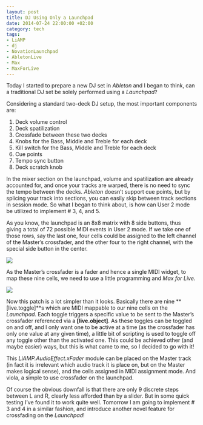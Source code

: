 ```yaml
---
layout: post
title: DJ Using Only a Launchpad
date: 2014-07-24 22:00:00 +02:00
category: tech
tags:
- LiAMP
- dj
- NovationLaunchpad
- AbletonLive
- Max
- MaxForLive
---
```

Today I started to prepare a new DJ set in *Ableton* and I began to think, can a traditional DJ set be solely performed using a *Launchpad*?

Considering a standard two-deck DJ setup, the most important components are:
1. Deck volume control
2. Deck spatilization
3. Crossfade between these two decks
4. Knobs for the Bass, Middle and Treble for each deck
5. Kill switch for the Bass, Middle and Treble for each deck
6. Cue points
7. Tempo sync button
8. Deck scratch knob

In the mixer section on the launchpad, volume and spatilization are already accounted for, and once your tracks are warped, there is no need to sync the tempo between the decks. *Ableton* doesn’t support cue points, but by splicing your track into sections, you can easily skip between track sections in session mode. So what I began to think about, is how can User 2 mode be utilized to implement # 3, 4, and 5.

As you know, the launchpad is an 8x8 matrix with 8 side buttons, thus giving a total of 72 possible MIDI events in User 2 mode. If we take one of those rows, say the last one, four cells could be assigned to the left channel of the Master’s crossfader, and the other four to the right channel, with the special side button in the center.

![]({{site.baseurl}}/assets/images/posts/2014/14-07-24/01.png)

As the Master’s crossfader is a fader and hence a single MIDI widget, to map these nine cells, we need to use a little programming and *Max for Live*.

![]({{site.baseurl}}/assets/images/posts/2014/14-07-24/02.png)

Now this patch is a lot simpler than it looks. Basically there are nine **[live.toggle]**s which are MIDI mappable to our nine cells on the *Launchpad*. Each toggle triggers a specific value to be sent to the Master’s crossfader referenced via a **[live.object]**. As these toggles can be toggled on and off, and I only want one to be active at a time (as the crossfader has only one value at any given time), a little bit of scripting is used to toggle off any toggle other than the activated one. This could be achieved other (and maybe easier) ways, but this is what came to me, so I decided to go with it!

This *LiAMP.AudioEffect.xFader* module can be placed on the Master track (in fact it is irrelevant which audio track it is place on, but on the Master makes logical sense), and the cells assigned in MIDI assignment mode. And viola, a simple to use crossfader on the launchpad.

Of course the obvious downfall is that there are only 9 discrete steps between L and R, clearly less afforded than by a slider. But in some quick testing I’ve found it to work quite well. Tomorrow I am going to implement # 3 and 4 in a similar fashion, and introduce another novel feature for crossfading on the *Launchpad*!
